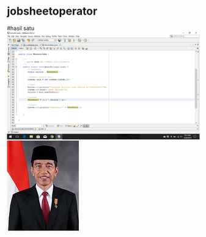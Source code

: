 # jobsheetoperator
#hasil satu 
![alt text](https://github.com/rezaalamsyah/jobsheetoperator/blob/master/Screenshot%20(2).png "hasil satu")
![alt text](https://github.com/rezaalamsyah/jobsheetoperator/blob/master/presiden.jpg "hasil satu")
